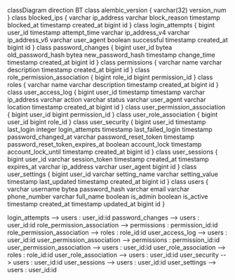 classDiagram
direction BT
class alembic_version {
   varchar(32) version_num
}
class blocked_ips {
   varchar ip_address
   varchar block_reason
   timestamp blocked_at
   timestamp created_at
   bigint id
}
class login_attempts {
   bigint user_id
   timestamp attempt_time
   varchar ip_address_v4
   varchar ip_address_v6
   varchar user_agent
   boolean successful
   timestamp created_at
   bigint id
}
class password_changes {
   bigint user_id
   bytea old_password_hash
   bytea new_password_hash
   timestamp change_time
   timestamp created_at
   bigint id
}
class permissions {
   varchar name
   varchar description
   timestamp created_at
   bigint id
}
class role_permission_association {
   bigint role_id
   bigint permission_id
}
class roles {
   varchar name
   varchar description
   timestamp created_at
   bigint id
}
class user_access_log {
   bigint user_id
   timestamp timestamp
   varchar ip_address
   varchar action
   varchar status
   varchar user_agent
   varchar location
   timestamp created_at
   bigint id
}
class user_permission_association {
   bigint user_id
   bigint permission_id
}
class user_role_association {
   bigint user_id
   bigint role_id
}
class user_security {
   bigint user_id
   timestamp last_login
   integer login_attempts
   timestamp last_failed_login
   timestamp password_changed_at
   varchar password_reset_token
   timestamp password_reset_token_expires_at
   boolean account_lock
   timestamp account_lock_until
   timestamp created_at
   bigint id
}
class user_sessions {
   bigint user_id
   varchar session_token
   timestamp created_at
   timestamp expires_at
   varchar ip_address
   varchar user_agent
   bigint id
}
class user_settings {
   bigint user_id
   varchar setting_name
   varchar setting_value
   timestamp last_updated
   timestamp created_at
   bigint id
}
class users {
   varchar username
   bytea password_hash
   varchar email
   varchar phone_number
   varchar full_name
   boolean is_admin
   boolean is_active
   timestamp created_at
   timestamp updated_at
   bigint id
}

login_attempts  -->  users : user_id:id
password_changes  -->  users : user_id:id
role_permission_association  -->  permissions : permission_id:id
role_permission_association  -->  roles : role_id:id
user_access_log  -->  users : user_id:id
user_permission_association  -->  permissions : permission_id:id
user_permission_association  -->  users : user_id:id
user_role_association  -->  roles : role_id:id
user_role_association  -->  users : user_id:id
user_security  -->  users : user_id:id
user_sessions  -->  users : user_id:id
user_settings  -->  users : user_id:id
